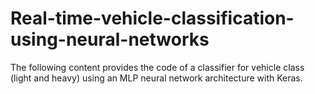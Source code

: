 # Real-time-vehicle-classification-using-neural-networks
The following content provides the code of a classifier for vehicle class (light and heavy) using an MLP neural network architecture with Keras.
